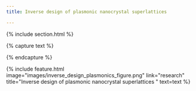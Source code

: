 ```yaml
---
title: Inverse design of plasmonic nanocrystal superlattices

---
```


{% include section.html %}
<!--  -->
{% capture text %}

<!-- Add text -->



{% endcapture %}

{%
  include feature.html
  image="images/inverse_design_plasmonics_figure.png"
  link="research"
  title="Inverse design of plasmonic nanocrystal superlattices "
  text=text
%}
<!--  -->
